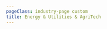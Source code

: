 ```yaml
---
pageClass: industry-page custom
title: Energy & Utilities & AgriTech
---
```


<IndustryHeroSection :imageSrc="'/images/industry-hero.jpg'" :imageAlt="'image alt'">
  <template v-slot:title>
  Energy & Utilities & AgriTech
  </template>    
  <template v-slot:description>
  Agritech is the use of technology and technological innovation to improve the efficiency and output of agricultural processes.
  </template>    
</IndustryHeroSection>

  <use-cases-energy-utilities-agritech-with-tabs :defaultTab="1"/>

<succeed-use-case-section>
  <succeed-use-case :image="'/images/succeed-use-case.jpg'"
  :caseList="[
        {
          bulletColor: '#00568F',
          text: 'Increased conversion',
        },
        {
          bulletColor: '#FF6600',
          text: 'Important point',
        },
        {
          bulletColor: '#00A182',
          text: 'Reduced errors',
        },
        {
          bulletColor: '#FCBB2C',
          text: 'Important point',
        },
      ]"
  >
  <template v-slot:title>
  Succeed case study
  </template>
  <template v-slot:description>
  Dictumst habitasse ultrices elementum, consequat ultrices purus volutpat. Posuere amet amet, cum justo bibendum morbi. Auctor interdum morbi non platea justo, et neque.
  </template>
  </succeed-use-case>
</succeed-use-case-section>

  <testimonials-slider
  :slides="[
        {
          image: '/images/slide-item-1.jpg',
          description: 'Quisque bibendum elit purus ultricies. Nam imperdiet praesent cursus congue euismod volutpat.\n' +
          'Scelerisque hendrerit sagittis, sit aliquet id sodales dictum pellentesque quis. Lobortis ultrices\n' +
          'ultrices integer urna, pharetra.',
          author: 'John Smith',
          position: 'Developer at Porto',
        },
    ]"
  />

  <get-started
  :sectionTitle="'Ready to explore?'"
  :sectionDescription="'Find our latest API documentation.'"
  :accentLink="{text: 'Start developing', link: '/examples'}"
  />
